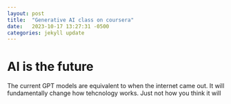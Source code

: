 ```yaml
---
layout: post
title:  "Generative AI class on coursera"
date:   2023-10-17 13:27:31 -0500
categories: jekyll update
---
```


# AI is the future

The current GPT models are equivalent to when the internet came out.  It will fundamentally change how tehcnology works.  Just not how you think it will

